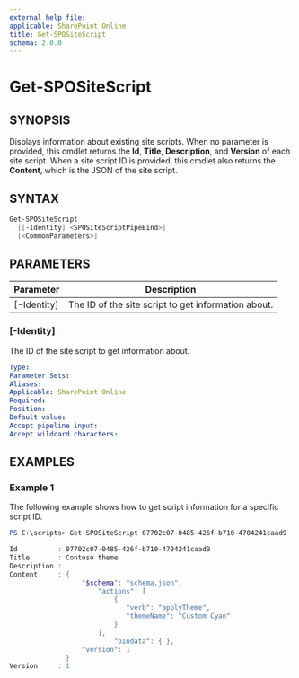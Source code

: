 ```yaml
---
external help file: 
applicable: SharePoint Online
title: Get-SPOSiteScript
schema: 2.0.0
---
```


# Get-SPOSiteScript

## SYNOPSIS

Displays information about existing site scripts. When no parameter is provided, this cmdlet returns the **Id**, **Title**, **Description**, and **Version** of each site script. When a site script ID is provided, this cmdlet also returns the **Content**, which is the JSON of the site script.

## SYNTAX

```powershell
Get-SPOSiteScript
  [[-Identity] <SPOSiteScriptPipeBind>]
  [<CommonParameters>]
```

## PARAMETERS

|Parameter     | Description  |
|--------------|--------------|
| [-Identity]  | The ID of the site script to get information about. |

### [-Identity]
The ID of the site script to get information about.

```yaml
Type: 
Parameter Sets: 
Aliases: 
Applicable: SharePoint Online
Required: 
Position: 
Default value: 
Accept pipeline input: 
Accept wildcard characters: 
```

## EXAMPLES

### Example 1

The following example shows how to get script information for a specific script ID.

```powershell
PS C:\scripts> Get-SPOSiteScript 07702c07-0485-426f-b710-4704241caad9

Id          : 07702c07-0485-426f-b710-4704241caad9
Title       : Contoso theme
Description :
Content     : {
                  "$schema": "schema.json",
                      "actions": [
                          {
                             "verb": "applyTheme",
                             "themeName": "Custom Cyan"
                          }
                      ],
                          "bindata": { },
                  "version": 1
              }
Version     : 1
```
